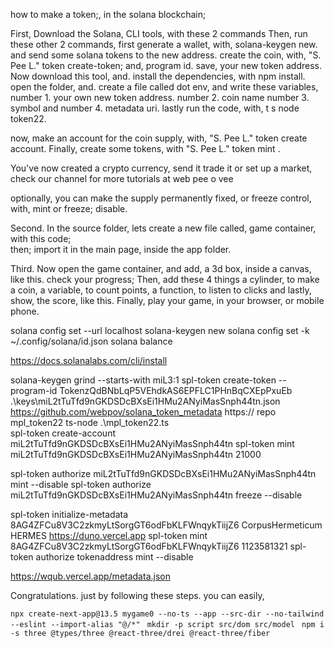 how to make a token;, in the solana blockchain;

First, Download the Solana, CLI tools, with these 2 commands
Then, run these other 2 commands, first
generate a wallet, with, solana-keygen new. and send some solana tokens to the new address.
create the coin, with,  "S. Pee L." token create-token; and, program id.
save, your new token address.
Now download this tool, and.
install the dependencies, with  npm install.
open the folder, and.
create a file called dot env, and write these variables,
number 1. your own new token address.
number 2. coin name
number 3. symbol
and number 4. metadata uri.
lastly run the code,  with, t s node token22.

now, make an account for the coin supply, with,  "S. Pee L." token create account.
Finally, create some tokens, with  "S. Pee L." token mint .

You've now created a crypto currency, send it trade it or set up a market, check our channel for more tutorials at web pee o vee






optionally, you can make the supply permanently fixed, or freeze control, with, mint or freeze; disable.














Second. 
In the source folder, lets create a new file called, game container, with this code;  
then; import it in the main page, inside the app folder.

Third.
Now open the game container, and add, a 3d box, inside a canvas, like this. 
check your progress;
Then, add these 4 things
a cylinder, to make a coin,
a variable, to count points,
a function, to listen to clicks
and lastly, show, the score, like this.
Finally, play your game, in your browser, or mobile phone.




solana config set --url localhost
solana-keygen new
solana config set -k ~/.config/solana/id.json
solana balance


https://docs.solanalabs.com/cli/install

solana-keygen grind --starts-with miL3:1
spl-token create-token --program-id TokenzQdBNbLqP5VEhdkAS6EPFLC1PHnBqCXEpPxuEb .\keys\miL2tTuTfd9nGKDSDcBXsEi1HMu2ANyiMasSnph44tn.json
https://github.com/webpov/solana_token_metadata
https:// repo mpl_token22
ts-node .\mpl_token22.ts                                         
spl-token create-account miL2tTuTfd9nGKDSDcBXsEi1HMu2ANyiMasSnph44tn
spl-token mint miL2tTuTfd9nGKDSDcBXsEi1HMu2ANyiMasSnph44tn 21000

spl-token authorize miL2tTuTfd9nGKDSDcBXsEi1HMu2ANyiMasSnph44tn mint --disable
spl-token authorize miL2tTuTfd9nGKDSDcBXsEi1HMu2ANyiMasSnph44tn freeze --disable









spl-token initialize-metadata 8AG4ZFCu8V3C2zkmyLtSorgGT6odFbKLFWnqykTiijZ6 CorpusHermeticum HERMES https://duno.vercel.app
spl-token mint 8AG4ZFCu8V3C2zkmyLtSorgGT6odFbKLFWnqykTiijZ6 1123581321
spl-token authorize tokenaddress mint --disable


https://wqub.vercel.app/metadata.json


























Congratulations. just by following these steps. you can easily,



``` npx create-next-app@13.5 mygame0 --no-ts --app --src-dir --no-tailwind --eslint --import-alias "@/*" ```
``` mkdir -p script src/dom src/model```
``` npm i -s three @types/three @react-three/drei @react-three/fiber```
